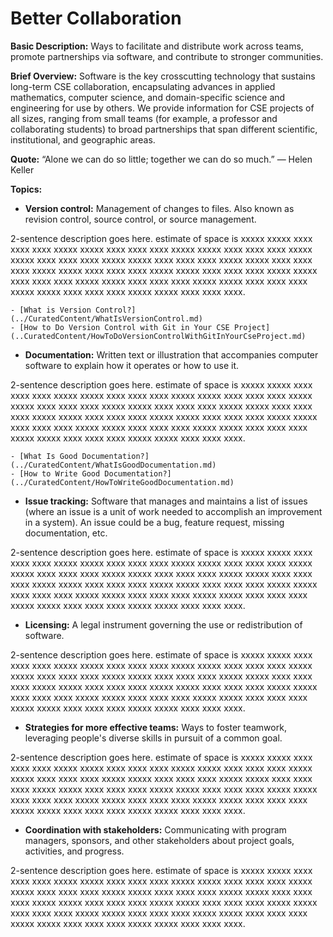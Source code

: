 # Better Collaboration

**Basic Description:**  Ways to facilitate and distribute work across teams, promote partnerships via software, and contribute to stronger communities.
                    
**Brief Overview:** Software is the key crosscutting technology that sustains long-term CSE collaboration, encapsulating advances in applied mathematics, computer science, and domain-specific science and engineering for use by others.  We provide information for CSE projects of all sizes, ranging from small teams (for example, a professor and collaborating students) to broad partnerships that span different scientific, institutional, and geographic areas.  

**Quote:** “Alone we can do so little; together we can do so much.”  — Helen Keller 

**Topics:**
- **Version control:** Management of changes to files.  Also known as revision control, source control, or source management.

2-sentence description goes here. estimate of space is xxxxx xxxxx xxxx xxxx xxxx xxxxx xxxxx xxxx xxxx xxxx xxxxx xxxxx xxxx xxxx xxxx xxxxx xxxxx xxxx xxxx xxxx xxxxx xxxxx xxxx xxxx xxxx xxxxx xxxxx xxxx xxxx xxxx xxxxx xxxxx xxxx xxxx xxxx xxxxx xxxxx xxxx xxxx xxxx xxxxx xxxxx xxxx xxxx xxxx xxxxx xxxxx xxxx xxxx xxxx xxxxx xxxxx xxxx xxxx xxxx xxxxx xxxxx xxxx xxxx xxxx xxxxx xxxxx xxxx xxxx xxxx.

    - [What is Version Control?](../CuratedContent/WhatIsVersionControl.md)
    - [How to Do Version Control with Git in Your CSE Project](..CuratedContent/HowToDoVersionControlWithGitInYourCseProject.md)
    
- **Documentation:**  Written text or illustration that accompanies computer software to explain how it operates or how to use it.

2-sentence description goes here. estimate of space is xxxxx xxxxx xxxx xxxx xxxx xxxxx xxxxx xxxx xxxx xxxx xxxxx xxxxx xxxx xxxx xxxx xxxxx xxxxx xxxx xxxx xxxx xxxxx xxxxx xxxx xxxx xxxx xxxxx xxxxx xxxx xxxx xxxx xxxxx xxxxx xxxx xxxx xxxx xxxxx xxxxx xxxx xxxx xxxx xxxxx xxxxx xxxx xxxx xxxx xxxxx xxxxx xxxx xxxx xxxx xxxxx xxxxx xxxx xxxx xxxx xxxxx xxxxx xxxx xxxx xxxx xxxxx xxxxx xxxx xxxx xxxx.

    - [What Is Good Documentation?](../CuratedContent/WhatIsGoodDocumentation.md)
    - [How to Write Good Documentation?](../CuratedContent/HowToWriteGoodDocumentation.md)
    
- **Issue tracking:** Software that manages and maintains a list of issues (where an issue is a unit of work needed to accomplish an improvement in a system).  An issue could be a bug, feature request, missing documentation, etc.

2-sentence description goes here. estimate of space is xxxxx xxxxx xxxx xxxx xxxx xxxxx xxxxx xxxx xxxx xxxx xxxxx xxxxx xxxx xxxx xxxx xxxxx xxxxx xxxx xxxx xxxx xxxxx xxxxx xxxx xxxx xxxx xxxxx xxxxx xxxx xxxx xxxx xxxxx xxxxx xxxx xxxx xxxx xxxxx xxxxx xxxx xxxx xxxx xxxxx xxxxx xxxx xxxx xxxx xxxxx xxxxx xxxx xxxx xxxx xxxxx xxxxx xxxx xxxx xxxx xxxxx xxxxx xxxx xxxx xxxx xxxxx xxxxx xxxx xxxx xxxx.

- **Licensing:** A legal instrument governing the use or redistribution of software.

2-sentence description goes here. estimate of space is xxxxx xxxxx xxxx xxxx xxxx xxxxx xxxxx xxxx xxxx xxxx xxxxx xxxxx xxxx xxxx xxxx xxxxx xxxxx xxxx xxxx xxxx xxxxx xxxxx xxxx xxxx xxxx xxxxx xxxxx xxxx xxxx xxxx xxxxx xxxxx xxxx xxxx xxxx xxxxx xxxxx xxxx xxxx xxxx xxxxx xxxxx xxxx xxxx xxxx xxxxx xxxxx xxxx xxxx xxxx xxxxx xxxxx xxxx xxxx xxxx xxxxx xxxxx xxxx xxxx xxxx xxxxx xxxxx xxxx xxxx xxxx.

- **Strategies for more effective teams:**  Ways to foster teamwork, leveraging people's diverse skills in pursuit of a common goal. 

2-sentence description goes here. estimate of space is xxxxx xxxxx xxxx xxxx xxxx xxxxx xxxxx xxxx xxxx xxxx xxxxx xxxxx xxxx xxxx xxxx xxxxx xxxxx xxxx xxxx xxxx xxxxx xxxxx xxxx xxxx xxxx xxxxx xxxxx xxxx xxxx xxxx xxxxx xxxxx xxxx xxxx xxxx xxxxx xxxxx xxxx xxxx xxxx xxxxx xxxxx xxxx xxxx xxxx xxxxx xxxxx xxxx xxxx xxxx xxxxx xxxxx xxxx xxxx xxxx xxxxx xxxxx xxxx xxxx xxxx xxxxx xxxxx xxxx xxxx xxxx.

- **Coordination with stakeholders:** Communicating with program managers, sponsors, and other stakeholders about project goals, activities, and progress.

2-sentence description goes here. estimate of space is xxxxx xxxxx xxxx xxxx xxxx xxxxx xxxxx xxxx xxxx xxxx xxxxx xxxxx xxxx xxxx xxxx xxxxx xxxxx xxxx xxxx xxxx xxxxx xxxxx xxxx xxxx xxxx xxxxx xxxxx xxxx xxxx xxxx xxxxx xxxxx xxxx xxxx xxxx xxxxx xxxxx xxxx xxxx xxxx xxxxx xxxxx xxxx xxxx xxxx xxxxx xxxxx xxxx xxxx xxxx xxxxx xxxxx xxxx xxxx xxxx xxxxx xxxxx xxxx xxxx xxxx xxxxx xxxxx xxxx xxxx xxxx.

